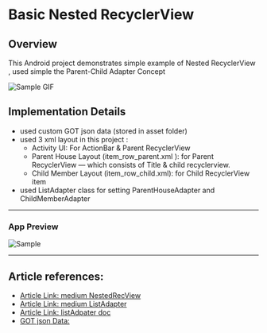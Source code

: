 # Basic Nested RecyclerView

## Overview
This Android project demonstrates simple example of Nested RecyclerView , used simple the Parent-Child Adapter Concept

![Sample GIF](https://media.tenor.com/Ev-U2h5FXWkAAAAM/android-dance.gif)

## Implementation Details

- used custom GOT json data (stored in asset folder)
- used 3 xml layout in this project :
  - Activity UI:  For ActionBar & Parent RecyclerView 
  - Parent House Layout (item_row_parent.xml ):  for Parent RecyclerView — which consists of Title & child recyclerview. 
  - Child Member Layout (item_row_child.xml): for Child RecyclerView item
- used ListAdapter class for setting ParentHouseAdapter and ChildMemberAdapter

---

### App Preview
![Sample](https://github.com/aman1sr/basic-NestedRecylerView/blob/master/app/screenshot/nested%20RecView%20gif.gif)


---
##  Article references:
- [Article Link: medium NestedRecView](https://medium.com/nerd-for-tech/nested-recyclerview-in-android-e5afb2b9771a)
- [Article Link: medium ListAdapter](https://medium.com/androiddevelopers/adapting-to-listadapter-341da4218f5b)
- [Article Link: listAdpater doc](https://developer.android.com/reference/androidx/recyclerview/widget/ListAdapter)
- [GOT json Data:](https://gameofthronesquotes.xyz/)







